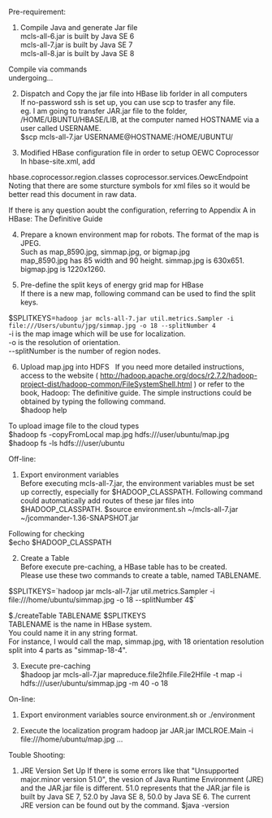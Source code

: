 Pre-requirement:

1) Compile Java and generate Jar file  
mcls-all-6.jar is built by Java SE 6  
mcls-all-7.jar is built by Java SE 7  
mcls-all-8.jar is built by Java SE 8  

Compile via commands  
undergoing...  

2) Dispatch and Copy the jar file into HBase lib forlder in all computers   
If no-password ssh is set up, you can use scp to trasfer any file.  
eg. I am going to transfer JAR.jar file to the folder, /HOME/UBUNTU/HBASE/LIB, at the computer named HOSTNAME via a user called USERNAME.  
$scp mcls-all-7.jar USERNAME@HOSTNAME:/HOME/UBUNTU/  
  
3) Modified HBase configuration file in order to setup OEWC Coprocessor  
In hbase-site.xml, add  
<property>  
    <name>hbase.coprocessor.region.classes</name>  
    <value>coprocessor.services.OewcEndpoint</value>  
</property>  
Noting that there are some sturcture symbols for xml files so it would be better read this document in raw data.  
  
If there is any question aoubt the configuration, referring to Appendix A in HBase: The Definitive Guide  
  
4) Prepare a known environment map for robots. The format of the map is JPEG.  
Such as map_8590.jpg, simmap.jpg, or bigmap.jpg  
map_8590.jpg has 85 width and 90 height.
simmap.jpg is 630x651.
bigmap.jpg is 1220x1260.
  
5) Pre-define the split keys of energy grid map for HBase  
If there is a new map, following command can be used to find the split keys.  
  
$SPLITKEYS=`hadoop jar mcls-all-7.jar util.metrics.Sampler -i file:///Users/ubuntu/jpg/simmap.jpg -o 18 --splitNumber 4`  
-i is the map image which will be use for localization.  
-o is the resolution of orientation.  
--splitNumber is the number of region nodes.  
   
6) Upload map.jpg into HDFS  
If you need more detailed instructions, access to the website ( http://hadoop.apache.org/docs/r2.7.2/hadoop-project-dist/hadoop-common/FileSystemShell.html ) or refer to the book, Hadoop: The definitive guide.
The simple instructions could be obtained by typing the following command.  
$hadoop help  

To upload image file to the cloud types  
$hadoop fs -copyFromLocal map.jpg hdfs:///user/ubuntu/map.jpg  
$hadoop fs -ls hdfs:///user/ubuntu

Off-line:  
  
1) Export environment variables  
Before executing mcls-all-7.jar, the environment variables must be set up correctly, especially for $HADOOP_CLASSPATH.
Following command could automatically add routes of these jar files into $HADOOP_CLASSPATH. 
$source environment.sh ~/mcls-all-7.jar ~/jcommander-1.36-SNAPSHOT.jar 
  
Following for checking  
$echo $HADOOP_CLASSPATH  
  
2) Create a Table  
Before execute pre-caching, a HBase table has to be created.  
Please use these two commands to create a table, named TABLENAME.  

$SPLITKEYS=`hadoop jar mcls-all-7.jar util.metrics.Sampler -i file:///home/ubuntu/simmap.jpg -o 18 --splitNumber 4$`
  
$./createTable TABLENAME $SPLITKEYS  
TABLENAME is the name in HBase system.  
You could name it in any string format.  
For instance, I would call the map, simmap.jpg, with 18 orientation resolution split into 4 parts as "simmap-18-4".  
  
3) Execute pre-caching  
$hadoop jar mcls-all-7.jar mapreduce.file2hfile.File2Hfile -t map -i hdfs:///user/ubuntu/simmap.jpg -m 40 -o 18

On-line:

1) Export environment variables
source environment.sh
or
./environment

2) Execute the localization program
hadoop jar JAR.jar IMCLROE.Main -i file:///home/ubuntu/map.jpg ...


Touble Shooting:
1) JRE Version Set Up
If there is some errors like that "Unsupported major.minor version 51.0", the vesion of Java Runtime Environment (JRE) and the JAR.jar file is different.
51.0 represents that the JAR.jar file is built by Java SE 7, 52.0 by Java SE 8, 50.0 by Java SE 6.
The current JRE version can be found out by the command.
$java -version

